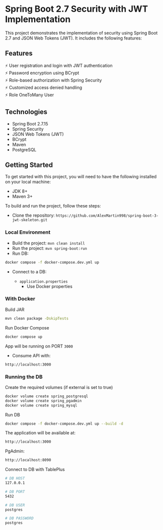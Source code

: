 # Spring Boot 2.7 Security with JWT Implementation

This project demonstrates the implementation of security using Spring Boot 2.7 and JSON Web Tokens (JWT). It includes the following features:

## Features

⚡️ User registration and login with JWT authentication\
⚡️ Password encryption using BCrypt\
⚡️ Role-based authorization with Spring Security\
⚡️ Customized access denied handling\
⚡️ Role OneToMany User

## Technologies

- Spring Boot 2.7.15
- Spring Security
- JSON Web Tokens (JWT)
- BCrypt
- Maven
- PostgreSQL

## Getting Started

To get started with this project, you will need to have the following installed on your local machine:

- JDK 8+
- Maven 3+

To build and run the project, follow these steps:

- Clone the repository: `https://github.com/AlexMartin998/spring-boot-3-jwt-skeleton.git`

### Local Environment

- Build the project: `mvn clean install`
- Run the project: `mvn spring-boot:run`
- Run DB:

```bash
docker compose -f docker-compose.dev.yml up
```

- Connect to a DB:

  - `application.properties`
    - Use Docker properties

### With Docker

Build JAR

```bash
mvn clean package -DskipTests
```

Run Docker Compose

```bash
docker compose up
```

App will be running on PORT `3000`

- Consume API with:

```
http://localhost:3000
```

### Running the DB

Create the required volumes (if external is set to true)

```bash
docker volume create spring_postgresql
docker volume create spring_pgadmin
docker volume create spring_mysql
```

Run DB

```bash
docker compose -f docker-compose.dev.yml up --build -d
```

The application will be available at:

```bash
http://localhost:3000
```

PgAdmin:

```bash
http://localhost:8090
```

Connect to DB with TablePlus

```bash
# DB HOST
127.0.0.1

# DB PORT
5432

# DB USER
postgres

# DB PASSWORD
postgres
```
